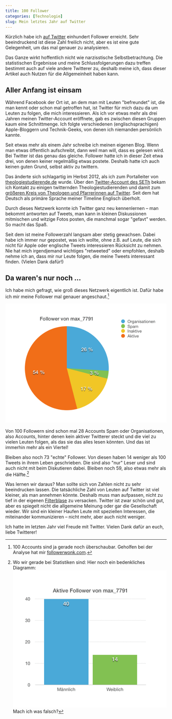 ```yaml
---
title: 100 Follower
categories: [Technologie]
slug: Mein letztes Jahr auf Twitter
---
```


Kürzlich habe ich [auf Twitter](http://www.twitter.com/_maxmelzer) einhundert Follower erreicht. Sehr beeindruckend ist diese Zahl freilich nicht, aber es ist eine gute Gelegenheit, um das mal genauer zu analysieren.

Das Ganze wirkt hoffentlich nicht wie narzisstische Selbstbetrachtung. Die statistischen Ergebnisse und meine Schlussfolgerungen dazu treffen bestimmt auch auf viele andere Twitterer zu, deshalb meine ich, dass dieser Artikel auch Nutzen für die Allgemeinheit haben kann.

## Aller Anfang ist einsam

Während Facebook der Ort ist, an dem man mit Leuten "befreundet" ist, die man kennt oder schon mal getroffen hat, ist Twitter für mich dazu da um Leuten zu folgen, die mich interessieren. Als ich vor etwas mehr als drei Jahren meinen Twitter-Account eröffnete, gab es zwischen diesen Gruppen kaum eine Schnittmenge. Ich folgte verschiedenen (englischsprachigen) Apple-Bloggern und Technik-Geeks, von denen ich niemanden persönlich kannte.

Seit etwas mehr als einem Jahr schreibe ich meinen eigenen Blog. Wenn man etwas öffentlich aufschreibt, dann weil man will, dass es gelesen wird. Bei Twitter ist das genau das gleiche. Follower hatte ich in dieser Zeit etwa drei, von denen keiner regelmäßig etwas postete. Deshalb hatte ich auch keinen guten Grund, selbst aktiv zu twittern.

Das änderte sich schlagartig im Herbst 2012, als ich zum Portalleiter von [theologiestudierende.de](http://www.theologiestudierende.de) wurde. Über den [Twitter-Account des SETh](http://www.twitter.com/interseth) bekam ich Kontakt zu einigen twitternden Theologiestudierenden und damit zum [größeren Kreis von Theologen und Pfarrerinnen auf Twitter](https://twitter.com/ebel/lists/pfarrer-ev). Seit dem hat Deutsch als primäre Sprache meiner Timeline Englisch überholt.

Durch dieses Netzwerk konnte ich Twitter ganz neu kennenlernen – man bekommt antworten auf Tweets, man kann in kleinen Diskussionen mitmischen und witzige Fotos posten, die manchmal sogar "gefavt" werden. So macht das Spaß.

Seit dem ist meine Followerzahl langsam aber stetig gewachsen. Dabei habe ich immer nur gepostet, was ich wollte, ohne z.B. auf Leute, die sich nicht für Apple oder englische Tweets interessieren Rücksicht zu nehmen. Nie hat mich irgendjemand wichtiges "retweeted" oder empfohlen, deshalb nehme ich an, dass mir nur Leute folgen, die meine Tweets interessant finden. (Vielen Dank dafür!)

## Da waren's nur noch …

Ich habe mich gefragt, wie groß dieses Netzwerk eigentlich ist. Dafür habe ich mir meine Follower mal genauer angeschaut.[^statistik]

[^statistik]:100 Accounts sind ja gerade noch überschaubar. Geholfen bei der Analyse hat mir [followerwonk.com](http://followerwonk.com/analyze/max_7791?op=fl).

![Kuchendiagramm meiner Twitter-Follower](/images/twitter-follower.png)

Von 100 Followern sind schon mal 28 Accounts Spam oder Organisationen, also Accounts, hinter denen kein aktiver Twitterer steckt und die viel zu vielen Leuten folgen, als das sie das alles lesen könnten. Und das ist immerhin mehr als ein Viertel!

Bleiben also noch 73 "echte" Follower. Von diesen haben 14 weniger als 100 Tweets in ihrem Leben geschrieben. Die sind also "nur" Leser und sind auch nicht mit beim Diskutieren dabei. Bleiben noch 59, also etwas mehr als die Hälfte.[^geschlechter]

[^geschlechter]: Wo wir gerade bei Statistiken sind: Hier noch ein bedenkliches Diagramm:![Geschlechterverteilung meiner Twitter-Follower](/images/twitter-geschlechter.png) Mach ich was falsch?

Was lernen wir daraus? Man sollte sich von Zahlen nicht zu sehr beeindrucken lassen. Die tatsächliche Zahl von Leuten auf Twitter ist viel kleiner, als man annehmen könnte. Deshalb muss man aufpassen, nicht zu tief in der eigenen [Filterblase](http://de.wikipedia.org/wiki/Filterblase) zu versacken. Twitter ist zwar schön und gut, aber es spiegelt nicht die allgemeine Meinung oder gar die Gesellschaft wieder. Wir sind ein kleiner Haufen Leute mit speziellen Interessen, die miteinander kommunizieren – nicht mehr, aber auch nicht weniger.

Ich hatte im letzten Jahr viel Freude mit Twitter. Vielen Dank dafür an euch, liebe Twitterer!